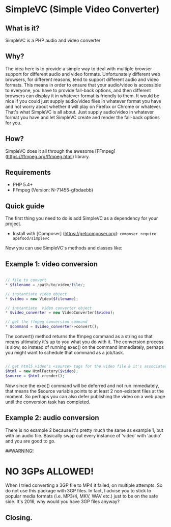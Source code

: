 # SimpleVC (Simple Video Converter)

## What is it? 

SimpleVC is a PHP audio and video converter

## Why?

The idea here is to provide a simple way to deal with multiple 
browser support for different audio and video formats. Unfortunately 
different web browsers, for different reasons, tend to support different 
audio and video formats. This means in order to ensure that your audio/video 
is accessible to everyone, you have to provide fall-back options, and 
then different browsers can display it in whatever format is friendly to 
them. It would be nice if you could just supply audio/video files in 
whatever format you have and not worry about whether it will play on 
Firefox or Chrome or whatever. That's what SimpleVC is all about. 
Just supply audio/video in whatever format you have and let SimpleVC 
create and render the fall-back options for you. 

## How? 

SimpleVC does it all through the awesome [FFmpeg] (https://ffmpeg.org/ffmpeg.html) library. 

## Requirements 

* PHP 5.4+ 
* FFmpeg (Version: N-71455-gfbdaebb)

## Quick guide 

The first thing you need to do is add SimpleVC as a dependency 
for your project. 

* Install with [Composer] (https://getcomposer.org): `composer require apefood/simplevc` 

Now you can use SimpleVC's methods and classes like: 

## Example 1: video conversion 

```PHP 

// file to convert
* $filename = /path/to/video/file/; 

// instantiate video object  
* $video = new Video($filename); 

// instantiate  video converter object 
* $video_converter = new VideoConverter($video); 

// get the ffmpeg conversion command 
* $command = $video_converter->convert(); 

```

The convert() method returns the ffmpeg command as a string so that means ultimately 
it's up to you what you do with it. The conversion process is slow, so instead 
of running exec() on the command immediately, perhaps you might want to schedule 
that command as a job/task. 

```PHP 

// get html5 video's <source> tags for the video file & it's associated fall-back options. 
$html = new HtmlFactory($video); 
$source = $html->render(); 

```

Now since the exec() command will be deferred and not run immediately, that means the 
$source variable points to at least 2 non-existent files at the moment. So perhaps you can 
also defer publishing the video on a web page until the conversion task has completed. 

## Example 2: audio conversion 

There is no example 2 because it's pretty much the same as example 1, but with an audio file. 
Basically swap out every instance of 'video' with 'audio' and you are good to go. 

##WARNING! 

# NO 3GPs ALLOWED! 

When I tried converting a 3GP file to MP4 it failed, on multiple attempts. So do not use this 
package with 3GP files. In fact, I advise you to stick to popular media formats (i.e. MP3/4, MKV, WAV etc.) 
just to be on the safe side. It's 2016, why would you have 3GP files anyway? 

## Closing. 







 

